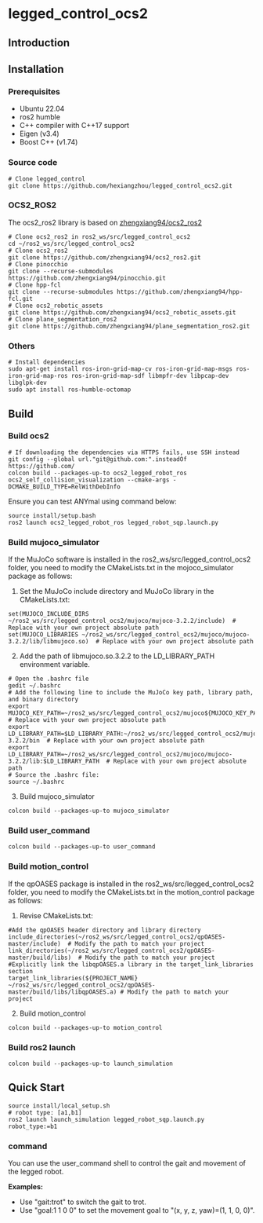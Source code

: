 # legged_control_ocs2


## Introduction


## Installation
### Prerequisites
* Ubuntu 22.04
* ros2 humble
* C++ compiler with C++17 support
* Eigen (v3.4)
* Boost C++ (v1.74)

### Source code
```
# Clone legged_control
git clone https://github.com/hexiangzhou/legged_control_ocs2.git
```

### OCS2_ROS2
The ocs2_ros2 library is based on [zhengxiang94/ocs2_ros2](https://github.com/zhengxiang94/ocs2_ros2.git)
```
# Clone ocs2_ros2 in ros2_ws/src/legged_control_ocs2
cd ~/ros2_ws/src/legged_control_ocs2
# Clone ocs2_ros2
git clone https://github.com/zhengxiang94/ocs2_ros2.git
# Clone pinocchio
git clone --recurse-submodules https://github.com/zhengxiang94/pinocchio.git
# Clone hpp-fcl
git clone --recurse-submodules https://github.com/zhengxiang94/hpp-fcl.git
# Clone ocs2_robotic_assets
git clone https://github.com/zhengxiang94/ocs2_robotic_assets.git
# Clone plane_segmentation_ros2
git clone https://github.com/zhengxiang94/plane_segmentation_ros2.git
```

### Others
```
# Install dependencies
sudo apt-get install ros-iron-grid-map-cv ros-iron-grid-map-msgs ros-iron-grid-map-ros ros-iron-grid-map-sdf libmpfr-dev libpcap-dev libglpk-dev
sudo apt install ros-humble-octomap
```

## Build
### Build ocs2
```
# If downloading the dependencies via HTTPS fails, use SSH instead
git config --global url."git@github.com:".insteadOf https://github.com/
colcon build --packages-up-to ocs2_legged_robot_ros ocs2_self_collision_visualization --cmake-args -DCMAKE_BUILD_TYPE=RelWithDebInfo
```
Ensure you can test ANYmal using command below:
```
source install/setup.bash
ros2 launch ocs2_legged_robot_ros legged_robot_sqp.launch.py
```
### Build mujoco_simulator

If the MuJoCo software is installed in the ros2_ws/src/legged_control_ocs2 folder, you need to modify the CMakeLists.txt in the mojoco_simulator package as follows:
1. Set the MuJoCo include directory and MuJoCo library in the CMakeLists.txt:
```
set(MUJOCO_INCLUDE_DIRS ~/ros2_ws/src/legged_control_ocs2/mujoco/mujoco-3.2.2/include)  # Replace with your own project absolute path
set(MUJOCO_LIBRARIES ~/ros2_ws/src/legged_control_ocs2/mujoco/mujoco-3.2.2/lib/libmujoco.so)  # Replace with your own project absolute path
```
2. Add the path of libmujoco.so.3.2.2 to the LD_LIBRARY_PATH environment variable.
```
# Open the .bashrc file
gedit ~/.bashrc
# Add the following line to include the MuJoCo key path, library path, and binary directory
export MUJOCO_KEY_PATH=~/ros2_ws/src/legged_control_ocs2/mujoco${MUJOCO_KEY_PATH}  # Replace with your own project absolute path
export LD_LIBRARY_PATH=$LD_LIBRARY_PATH:~/ros2_ws/src/legged_control_ocs2/mujoco/mujoco-3.2.2/bin  # Replace with your own project absolute path
export LD_LIBRARY_PATH=~/ros2_ws/src/legged_control_ocs2/mujoco/mujoco-3.2.2/lib:$LD_LIBRARY_PATH  # Replace with your own project absolute path
# Source the .bashrc file:
source ~/.bashrc
```
3. Build mujoco_simulator
```
colcon build --packages-up-to mujoco_simulator
```
### Build user_command
```
colcon build --packages-up-to user_command
```
### Build motion_control
If the qpOASES package is installed in the ros2_ws/src/legged_control_ocs2 folder, you need to modify the CMakeLists.txt in the motion_control package as follows:
1. Revise CMakeLists.txt:
```
#Add the qpOASES header directory and library directory
include_directories(~/ros2_ws/src/legged_control_ocs2/qpOASES-master/include)  # Modify the path to match your project
link_directories(~/ros2_ws/src/legged_control_ocs2/qpOASES-master/build/libs)  # Modify the path to match your project
#Explicitly link the libqpOASES.a library in the target_link_libraries section
target_link_libraries(${PROJECT_NAME} ~/ros2_ws/src/legged_control_ocs2/qpOASES-master/build/libs/libqpOASES.a) # Modify the path to match your project
```
2. Build motion_control
```
colcon build --packages-up-to motion_control
```
### Build ros2 launch
```
colcon build --packages-up-to launch_simulation
```

## Quick Start
```
source install/local_setup.sh
# robot type: [a1,b1]
ros2 launch launch_simulation legged_robot_sqp.launch.py robot_type:=b1
```
### command
You can use the user_command shell to control the gait and movement of the legged robot.

**Examples:**
* Use "gait:trot" to switch the gait to trot.
* Use "goal:1 1 0 0" to set the movement goal to "(x, y, z, yaw)=(1, 1, 0, 0)".



